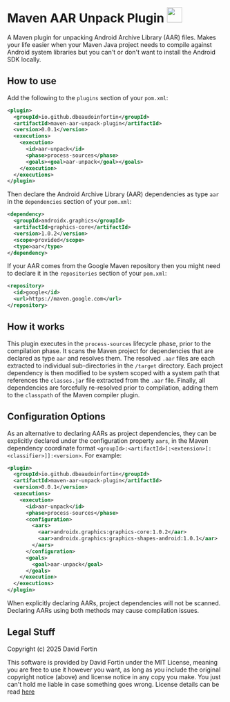 # Maven AAR Unpack Plugin <img src="https://github.com/user-attachments/assets/eea7abc2-47ec-44ac-8d8a-c88cbb56af4f" height="35"/>

A Maven plugin for unpacking Android Archive Library (AAR) files. Makes your life easier when your Maven Java project needs to compile against Android system libraries but you can't or don't want to install the Android SDK locally.

## How to use

Add the following to the `plugins` section of your `pom.xml`:

```xml
<plugin>
  <groupId>io.github.dbeaudoinfortin</groupId>
  <artifactId>maven-aar-unpack-plugin</artifactId>
  <version>0.0.1</version>
  <executions>
    <execution>
      <id>aar-unpack</id>
      <phase>process-sources</phase>
      <goals><goal>aar-unpack</goal></goals>
    </execution>
  </executions>    
</plugin>
```

Then declare the Android Archive Library (AAR) dependencies as type `aar` in the `dependencies` section of your `pom.xml`:

```xml
<dependency>
  <groupId>androidx.graphics</groupId>
  <artifactId>graphics-core</artifactId>
  <version>1.0.2</version>
  <scope>provided</scope>
  <type>aar</type>
</dependency>
```

If your AAR comes from the Google Maven repository then you might need to declare it in the `repositories` section of your `pom.xml`:

```xml
<repository>
  <id>google</id>
  <url>https://maven.google.com</url>
</repository>
```

## How it works

This plugin executes in the `process-sources` lifecycle phase, prior to the compilation phase. It scans the Maven project for dependencies that are declared as type `aar` and resolves them. The resolved `.aar` files are each extracted to individual sub-directories in the `/target` directory. Each project dependency is then modified to be system scoped with a system path that references the `classes.jar` file extracted from the `.aar` file. Finally, all dependencies are forcefully re-resolved prior to compilation, adding them to the `classpath` of the Maven compiler plugin.

## Configuration Options

As an alternative to declaring AARs as project dependencies, they can be explicitly declared under the configuration property `aars`, in the Maven dependency coordinate format `<groupId>:<artifactId>[:<extension>[:<classifier>]]:<version>`. For example:

```xml
<plugin>
  <groupId>io.github.dbeaudoinfortin</groupId>
  <artifactId>maven-aar-unpack-plugin</artifactId>
  <version>0.0.1</version>
  <executions>
    <execution>
      <id>aar-unpack</id>
      <phase>process-sources</phase>
      <configuration>
        <aars>
          <aar>androidx.graphics:graphics-core:1.0.2</aar>
          <aar>androidx.graphics:graphics-shapes-android:1.0.1</aar>
        </aars>
      </configuration>
      <goals>
        <goal>aar-unpack</goal>
      </goals>
    </execution>
  </executions>
</plugin>
```
When explicitly declaring AARs, project dependencies will not be scanned. Declaring AARs using both methods may cause compilation issues.

## Legal Stuff

Copyright (c) 2025 David Fortin

This software is provided by David Fortin under the MIT License, meaning you are free to use it however you want, as long as you include the original copyright notice (above) and license notice in any copy you make. You just can't hold me liable in case something goes wrong. License details can be read [here](https://github.com/dbeaudoinfortin/MavenAARUnpackPlugin?tab=MIT-1-ov-file)
